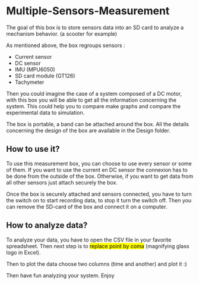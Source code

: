 # Multiple-Sensors-Measurement

The goal of this box is to store sensors data into an SD card to analyze a mechanism behavior. (a scooter for example)

As mentioned above, the box regroups sensors :

- Current sensor
- DC sensor
- IMU (MPU6050)
- SD card module (GT126)
- Tachymeter

Then you could imagine the case of a system composed of a DC motor, with this box you will be able to get all the information concerning the system.
This could help you to compare make graphs and compare the experimental data to simulation. 


The box is portable, a band can be attached around the box. All the details concerning the design of the box are available in the Design folder. 

## How to use it?

To use this measurement box, you can choose to use every sensor or some of them. If you want to use the current en DC sensor the connexion has to be done from the outside of the box. Otherwise, if you want to get data from all other sensors just attach securely the box.

Once the box is securely attached and sensors connected, you have to turn the switch on to start recording data, to stop it turn the switch off. 
Then you can remove the SD-card of the box and connect it on a computer.

## How to analyze data?

To analyze your data, you have to open the CSV file in your favorite spreadsheet. Then next step is to <mark>replace point by coma</mark> (magnifying glass logo in Excel). 

Then to plot the data choose two columns (time and another) and plot it :) 

Then have fun analyzing your system. Enjoy
